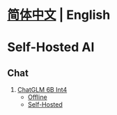 # **[简体中文](./README_ZH.md) | English**

# Self-Hosted AI

## Chat
1. [ChatGLM 6B Int4](https://github.com/THUDM/ChatGLM-6B)
    - [Offline](https://github.com/josStorer/selfhostedAI/releases)
    - [Self-Hosted](https://huggingface.co/spaces/josStorer/ChatGLM-6B-Int4-API-OpenAI-Compatible)
